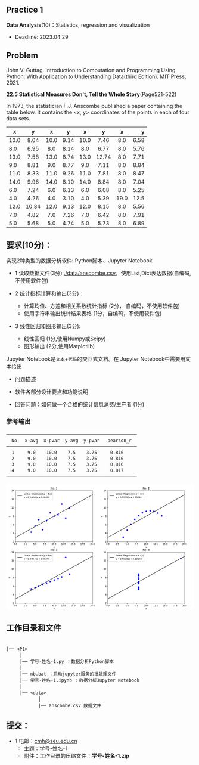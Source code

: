 ## Practice 1

**Data Analysis**(10)：Statistics, regression and visualization

* Deadline: 2023.04.29

## Problem

John V. Guttag. Introduction to Computation and Programming Using Python: With Application to Understanding Data(third Edition). MIT Press, 2021. 

**22.5 Statistical Measures Don't, Tell the Whole Story**(Page521-522) 
  
In 1973, the statistician F.J. Anscombe published a paper containing the table below. It contains the <x, y> coordinates of the points in each of four data sets.

| x    |   y   |   x   |   y   |   x   |   y   |   x   |    y |
| ---- | :---: | :---: | :---: | :---: | :---: | :---: | ---: |
| 10.0 | 8.04  | 10.0  | 9.14  | 10.0  | 7.46  |  8.0  | 6.58 |
| 8.0  | 6.95  |  8.0  | 8.14  |  8.0  | 6.77  |  8.0  | 5.76 |
| 13.0 | 7.58  | 13.0  | 8.74  | 13.0  | 12.74 |  8.0  | 7.71 |
| 9.0  | 8.81  |  9.0  | 8.77  |  9.0  | 7.11  |  8.0  | 8.84 |
| 11.0 | 8.33  | 11.0  | 9.26  | 11.0  | 7.81  |  8.0  | 8.47 |
| 14.0 | 9.96  | 14.0  | 8.10  | 14.0  | 8.84  |  8.0  | 7.04 |
| 6.0  | 7.24  |  6.0  | 6.13  |  6.0  | 6.08  |  8.0  | 5.25 |
| 4.0  | 4.26  |  4.0  | 3.10  |  4.0  | 5.39  | 19.0  | 12.5 |
| 12.0 | 10.84 | 12.0  | 9.13  | 12.0  | 8.15  |  8.0  | 5.56 |
| 7.0  | 4.82  |  7.0  | 7.26  |  7.0  | 6.42  |  8.0  | 7.91 |
| 5.0  | 5.68  |  5.0  | 4.74  |  5.0  | 5.73  |  8.0  | 6.89 |

## 要求(10分)：

实现2种类型的数据分析软件:  Python脚本、Jupyter Notebook 

* 1 读取数据文件(3分) [./data/anscombe.csv](./data/anscombe.csv)，使用List,Dict表达数据(自编码,不使用软件包)
 
* 2 统计指标计算和输出(3分)：
    * 计算均值、方差和相关系数统计指标 (2分， 自编码，不使用软件包)
    * 使用字符串输出统计结果表格 (1分，自编码，不使用软件包) 

* 3 线性回归和图形输出(3分): 
   * 线性回归  (1分,使用Numpy或Scipy)
   * 图形输出  (2分,使用Matplotlib)

Jupyter Notebook是`文本`+`代码`的交互式文档。在 Jupyter Notebook中需要用文本给出

* 问题描述

* 软件各部分设计要点和功能说明
 
* 回答问题：如何做一个合格的统计信息消费/生产者 (1分)

### 参考输出

```
─────────────────────────────────────────────────
  No   x-avg  x-pvar  y-avg  y-pvar   pearson_r  
─────────────────────────────────────────────────
  1     9.0    10.0    7.5    3.75     0.816 
  2     9.0    10.0    7.5    3.75     0.816 
  3     9.0    10.0    7.5    3.75     0.816 
  4     9.0    10.0    7.5    3.75     0.817 
─────────────────────────────────────────────────
``` 

![数据点图和回归曲线](./img/anscombe.png)

## 工作目录和文件

```txt
 
|── <P1>
     │
     |── 学号-姓名-1.py ：数据分析Python脚本
     |
     │── nb.bat ：启动jupyter服务的批处理文件
     │── 学号-姓名-1.ipynb ：数据分析Jupyter Notebook
     │ 
     |── <data>   
            │
            |── anscombe.csv 数据文件
```


## 提交：

* 1 电邮：cmh@seu.edu.cn 
  * 主题：学号-姓名-1
  * 附件：工作目录的压缩文件：**学号-姓名-1.zip**